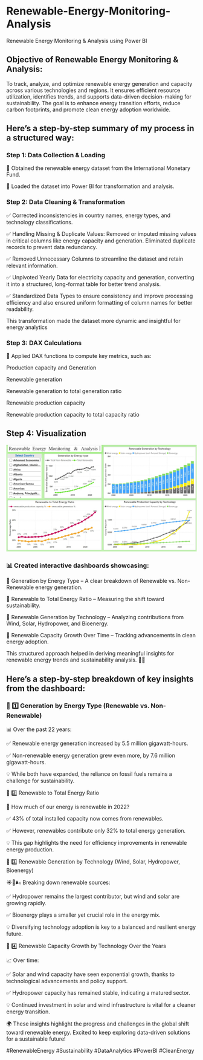 # Renewable-Energy-Monitoring-Analysis
Renewable Energy Monitoring &amp; Analysis using Power BI

## Objective of Renewable Energy Monitoring & Analysis:

To track, analyze, and optimize renewable energy generation and capacity across various technologies and regions. It ensures efficient resource utilization, identifies trends, and supports data-driven decision-making for sustainability. The goal is to enhance energy transition efforts, reduce carbon footprints, and promote clean energy adoption worldwide.



## Here’s a step-by-step summary of my process in a structured way:



### Step 1: Data Collection & Loading

🔹 Obtained the renewable energy dataset from the International Monetary Fund.

 🔹 Loaded the dataset into Power BI for transformation and analysis.



### Step 2: Data Cleaning & Transformation

✅ Corrected inconsistencies in country names, energy types, and technology classifications.

✅ Handling Missing & Duplicate Values: Removed or imputed missing values in critical columns like energy capacity and generation. Eliminated duplicate records to prevent data redundancy.

✅ Removed Unnecessary Columns to streamline the dataset and retain relevant information.

 ✅ Unpivoted Yearly Data for electricity capacity and generation, converting it into a structured, long-format table for better trend analysis.

 ✅ Standardized Data Types to ensure consistency and improve processing efficiency  and also ensured uniform formatting of column names for better readability.

This transformation made the dataset more dynamic and insightful for energy analytics



### Step 3: DAX Calculations

🔢 Applied DAX functions to compute key metrics, such as:

Production capacity and Generation

Renewable generation 

Renewable generation to total generation ratio

Renewable production capacity 

Renewable production capacity to total capacity ratio



## Step 4: Visualization
![Renewable energy monitoring analysis Image](https://github.com/rupeshkr-in/Renewable-Energy-Monitoring-Analysis/blob/main/Renewable%20enery%20monitoring-analysis.jpg)

### 📊 Created interactive dashboards showcasing:

 🔹 Generation by Energy Type – A clear breakdown of Renewable vs. Non-Renewable energy generation.

 🔹 Renewable to Total Energy Ratio – Measuring the shift toward sustainability.

 🔹 Renewable Generation by Technology – Analyzing contributions from Wind, Solar, Hydropower, and Bioenergy.

 🔹 Renewable Capacity Growth Over Time – Tracking advancements in clean energy adoption.

This structured approach helped in deriving meaningful insights for renewable energy trends and sustainability analysis. 🌱🚀



## Here’s a step-by-step breakdown of key insights from the dashboard: 



### 🔹 1️⃣ Generation by Energy Type (Renewable vs. Non-Renewable)

 📊 Over the past 22 years:

 ✅ Renewable energy generation increased by 5.5 million gigawatt-hours.

 ✅ Non-renewable energy generation grew even more, by 7.6 million gigawatt-hours.

 💡 While both have expanded, the reliance on fossil fuels remains a challenge for sustainability.

🔹 2️⃣ Renewable to Total Energy Ratio

 🌱 How much of our energy is renewable in 2022?

 ✅ 43% of total installed capacity now comes from renewables.

 ✅ However, renewables contribute only 32% to total energy generation.

 💡 This gap highlights the need for efficiency improvements in renewable energy production.

🔹 3️⃣ Renewable Generation by Technology (Wind, Solar, Hydropower, Bioenergy)

 ☀️🌊🌬️ Breaking down renewable sources:

 ✅ Hydropower remains the largest contributor, but wind and solar are growing rapidly.

 ✅ Bioenergy plays a smaller yet crucial role in the energy mix.

 💡 Diversifying technology adoption is key to a balanced and resilient energy future.

🔹 4️⃣ Renewable Capacity Growth by Technology Over the Years

 📈 Over time:

 ✅ Solar and wind capacity have seen exponential growth, thanks to technological advancements and policy support.

 ✅ Hydropower capacity has remained stable, indicating a matured sector.

 💡 Continued investment in solar and wind infrastructure is vital for a cleaner energy transition.

🌍 These insights highlight the progress and challenges in the global shift toward renewable energy. Excited to keep exploring data-driven solutions for a sustainable future!

#RenewableEnergy #Sustainability #DataAnalytics #PowerBI #CleanEnergy
